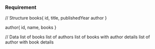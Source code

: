 ### Requirement

// Structure
books{
id,
title,
publishedYear
author
}

author{
id,
name,
books
}

// Data
list of books
list of authors
list of books with author details
list of author with book details
